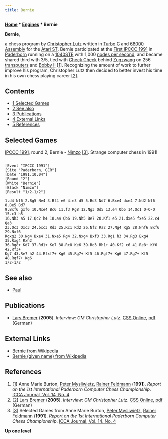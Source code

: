```yaml
---
title: Bernie
---
```

**[Home](Home "Home") * [Engines](Engines "Engines") * Bernie**

**Bernie**,

a chess program by [Christopher Lutz](Christopher_Lutz "Christopher Lutz") written in [Turbo](https://en.wikipedia.org/wiki/Borland_Turbo_C) [C](C "C") and [68000](68000 "68000") [Assembly](Assembly "Assembly") for the [Atari ST](Atari_ST "Atari ST").
Bernie participated at the [First IPCCC 1991](IPCCC_1991 "IPCCC 1991") in [Paderborn](https://en.wikipedia.org/wiki/Paderborn) running on a [1040STE](https://en.wikipedia.org/wiki/Atari_ST#STE_models) with 1,000 [nodes per second](Nodes_per_Second "Nodes per Second"), and became shared third with 3/5, tied with [Check Check](Check_Check "Check Check") behind [Zugzwang](</Zugzwang_(Program)> "Zugzwang (Program)") on 256 [transputers](Transputer "Transputer") and [Bobby II](Bobby "Bobby") <a id="cite-note-1" href="#cite-ref-1">[1]</a>.
Recognizing the amount of work to furher improve his program, Christopher Lutz then decided to better invest his time in his own chess playing career <a id="cite-note-2" href="#cite-ref-2">[2]</a>.

## Contents

- [1 Selected Games](#selected-games)
- [2 See also](#see-also)
- [3 Publications](#publications)
- [4 External Links](#external-links)
- [5 References](#references)

## Selected Games

[IPCCC 1991](IPCCC_1991 "IPCCC 1991"), round 2, Bernie - [Nimzo](Nimzo "Nimzo") <a id="cite-note-3" href="#cite-ref-3">[3]</a>. Strange computer chess in 1991!

```

[Event "IPCCC 1991"]
[Site "Paderborn, GER"]
[Date "1991.10.04"]
[Round "2"]
[White "Bernie"]
[Black "Nimzo"]
[Result "1/2-1/2"]

1.d4 Nf6 2.Bg5 Ne4 3.Bf4 e6 4.e3 d5 5.Bd3 Nd7 6.Bxe4 dxe4 7.Nd2 Nf6 8.Be5 Bd7 
9.Bxf6 gxf6 10.Nxe4 Bc6 11.f3 Rg8 12.Ng3 Qd5 13.e4 Qb5 14.Qc1 O-O-O 15.c3 h5 
16.Nh3 a5 17.Qc2 h4 18.a4 Qb6 19.Nh5 Be7 20.Kf1 e5 21.dxe5 fxe5 22.c4 Qe3 
23.Qc3 Qxc3 24.bxc3 Rd3 25.Rc1 Rd2 26.Nf2 Ra2 27.Ng4 Rg5 28.Nhf6 Bxf6 29.Nxf6 
Rgxg2 30.Ng4 Bxe4 31.Nxe5 Rg4 32.Nxg4 Bxf3 33.Rg1 h3 34.Rg3 Bxg4 35.Rxg4 Rxh2 
36.Rg8+ Kd7 37.Rd1+ Ke7 38.Rc8 Ke6 39.Rd3 Rh1+ 40.Kf2 c6 41.Re8+ Kf6 42.Rf3+ 
Kg7 43.Re7 h2 44.Rfxf7+ Kg6 45.Rg7+ Kf5 46.Rgf7+ Kg6 47.Rg7+ Kf5 48.Rgf7+ Kg6 
1/2-1/2

```

## See also

- [Paul](Paul "Paul")

## Publications

- [Lars Bremer](Lars_Bremer "Lars Bremer") (**2005**). *Interview: GM Christopher Lutz*. [CSS Online](Computerschach_und_Spiele "Computerschach und Spiele"), [pdf](http://computerschach.de/Files/2005/Interview:%20GM%20Christopher%20Lutz.pdf) (German)

## External Links

- [Bernie from Wikipedia](https://en.wikipedia.org/wiki/Bernie)
- [Bernie (given name) from Wikipedia](https://en.wikipedia.org/wiki/Bernie_%28given_name%29)

## References

1. <a id="cite-ref-1" href="#cite-note-1">[1]</a> Anne Marie Burton, [Peter Mysliwietz](Peter_Mysliwietz "Peter Mysliwietz"), [Rainer Feldmann](Rainer_Feldmann "Rainer Feldmann") (**1991**). *Report on the 1st International Paderborn Computer Chess Championship*. [ICCA Journal, Vol. 14, No. 4](ICGA_Journal#14_4 "ICGA Journal")
1. <a id="cite-ref-2" href="#cite-note-2">[2]</a> [Lars Bremer](Lars_Bremer "Lars Bremer") (**2005**). *Interview: GM Christopher Lutz*. [CSS Online](Computerschach_und_Spiele "Computerschach und Spiele"), [pdf](http://computerschach.de/Files/2005/Interview:%20GM%20Christopher%20Lutz.pdf) (German)
1. <a id="cite-ref-3" href="#cite-note-3">[3]</a> Selected Games from Anne Marie Burton, [Peter Mysliwietz](Peter_Mysliwietz "Peter Mysliwietz"), [Rainer Feldmann](Rainer_Feldmann "Rainer Feldmann") (**1991**). *Report on the 1st International Paderborn Computer Chess Championship*. [ICCA Journal, Vol. 14, No. 4](ICGA_Journal#14_4 "ICGA Journal")

**[Up one level](Engines "Engines")**

